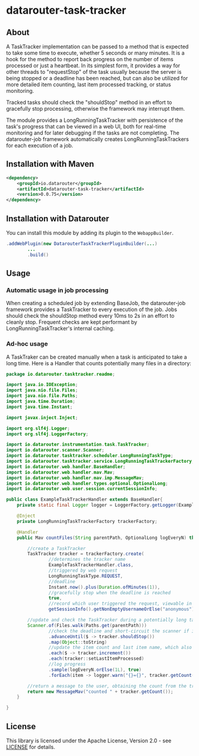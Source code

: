 # datarouter-task-tracker

## About

A TaskTracker implementation can be passed to a method that is expected to take some time to execute, whether 5 seconds or many minutes.  It is a hook for the method to
report back progress on the number of items processed or just a heartbeat.  In its simplest form, it provides a way for other threads to "requestStop" of the task
usually because the server is being stopped or a deadline has been reached, but can also be utilized for more detailed item counting, last item processed tracking, or 
status monitoring.

Tracked tasks should check the "shouldStop" method in an effort to gracefully stop processing, otherwise the framework may interrupt them.

The module provides a LongRunningTaskTracker with persistence of the task's progress that can be viewed in a web UI, both for real-time monitoring and for later debugging
if the tasks are not completing.  The datarouter-job framework automatically creates LongRunningTaskTrackers for each execution of a job.

## Installation with Maven

```xml
<dependency>
	<groupId>io.datarouter</groupId>
	<artifactId>datarouter-task-tracker</artifactId>
	<version>0.0.75</version>
</dependency>
```

## Installation with Datarouter

You can install this module by adding its plugin to the `WebappBuilder`.

```java
.addWebPlugin(new DatarouterTaskTrackerPluginBuilder(...)
		...
		.build()
```

## Usage

### Automatic usage in job processing

When creating a scheduled job by extending BaseJob, the datarouter-job framework provides a TaskTracker to every execution of the job.  Jobs should check the
shouldStop method every 10ms to 2s in an effort to cleanly stop.  Frequent checks are kept performant by LongRunningTaskTracker's internal caching.

### Ad-hoc usage

A TaskTraker can be created manually when a task is anticipated to take a long time.  Here is a Handler that counts potentially many files in a directory:

```java
package io.datarouter.tasktracker.readme;

import java.io.IOException;
import java.nio.file.Files;
import java.nio.file.Paths;
import java.time.Duration;
import java.time.Instant;

import javax.inject.Inject;

import org.slf4j.Logger;
import org.slf4j.LoggerFactory;

import io.datarouter.instrumentation.task.TaskTracker;
import io.datarouter.scanner.Scanner;
import io.datarouter.tasktracker.scheduler.LongRunningTaskType;
import io.datarouter.tasktracker.service.LongRunningTaskTrackerFactory;
import io.datarouter.web.handler.BaseHandler;
import io.datarouter.web.handler.mav.Mav;
import io.datarouter.web.handler.mav.imp.MessageMav;
import io.datarouter.web.handler.types.optional.OptionalLong;
import io.datarouter.web.user.session.currentSessionInfo;

public class ExampleTaskTrackerHandler extends BaseHandler{
	private static final Logger logger = LoggerFactory.getLogger(ExampleTaskTrackerHandler.class);

	@Inject
	private LongRunningTaskTrackerFactory trackerFactory;

	@Handler
	public Mav countFiles(String parentPath, OptionalLong logEveryN) throws IOException{

		//create a TaskTracker
		TaskTracker tracker = trackerFactory.create(
				//determines the tracker name
				ExampleTaskTrackerHandler.class,
				//triggered by web request
				LongRunningTaskType.REQUEST,
				//deadline
				Instant.now().plus(Duration.ofMinutes(1)),
				//gracefully stop when the deadline is reached
				true,
				//record which user triggered the request, viewable in the UI
				getSessionInfo().getNonEmptyUsernameOrElse("anonymous"));

		//update and check the TaskTracker during a potentially long task
		Scanner.of(Files.walk(Paths.get(parentPath)))
				//check the deadline and short-circuit the scanner if it has been reached
				.advanceUntil($ -> tracker.shouldStop())
				.map(Object::toString)
				//update the item count and last item name, which also acts as a heartbeat
				.each($ -> tracker.increment())
				.each(tracker::setLastItemProcessed)
				//log progress
				.sample(logEveryN.orElse(1L), true)
				.forEach(item -> logger.warn("{}={}", tracker.getCount(), item));

		//return a message to the user, obtaining the count from the tracker
		return new MessageMav("counted " + tracker.getCount());
	}

}
```

## License

This library is licensed under the Apache License, Version 2.0 - see [LICENSE](../LICENSE) for details.
